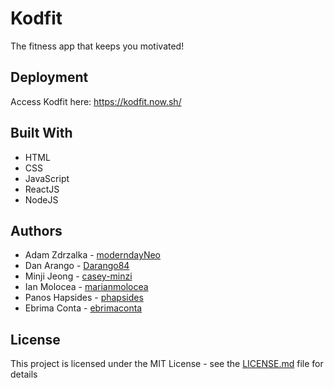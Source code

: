 # Kodfit

The fitness app that keeps you motivated!

## Deployment

Access Kodfit here: https://kodfit.now.sh/

## Built With

* HTML
* CSS
* JavaScript
* ReactJS
* NodeJS

## Authors

* Adam Zdrzalka - [moderndayNeo](https://github.com/moderndayNeo)
* Dan Arango - [Darango84](https://github.com/Darango84)
* Minji Jeong - [casey-minzi](https://github.com/casey-minzi)
* Ian Molocea - [marianmolocea](https://github.com/marianmolocea)
* Panos Hapsides - [phapsides](https://github.com/phapsides)
* Ebrima Conta - [ebrimaconta](https://github.com/ebrimaconta)

## License

This project is licensed under the MIT License - see the [LICENSE.md](LICENSE.md) file for details
